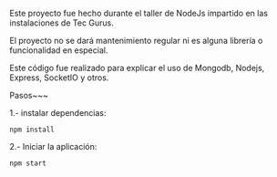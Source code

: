 Este proyecto fue hecho durante el taller de NodeJs impartido en las instalaciones de Tec Gurus.

El proyecto no se dará mantenimiento regular ni es alguna librería o funcionalidad en especial.

Este código fue realizado para explicar el uso de Mongodb, Nodejs, Express, SocketIO y otros.

Pasos~~~

1.- instalar dependencias:

``` npm install ```

2.- Iniciar la aplicación:

```npm start```
